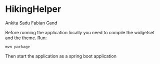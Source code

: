# HikingHelper
Ankita Sadu 
Fabian Gand

Before running the application locally you need to compile the widgetset
and the theme.
Run:

```
mvn package
```
Then start the application as a spring boot application
